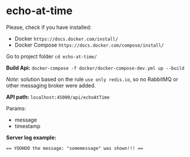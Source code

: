 # echo-at-time

Please, check if you have installed:

- Docker `https://docs.docker.com/install/`
- Docker Compose `https://docs.docker.com/compose/install/`

Go to project folder `cd echo-at-time/`

**Build Api:** `docker-compose -f docker/docker-compose-dev.yml up --build`

*Note:* solution based on the rule `use only redis.io`, so no RabbitMQ or other messaging broker were added.

**API path:** `localhost:45000/api/echoAtTime`

Params: 
- message
- timestamp

**Server log example:**
```
== YOOHOO the message: "somemessage" was shown!!! ==
```
